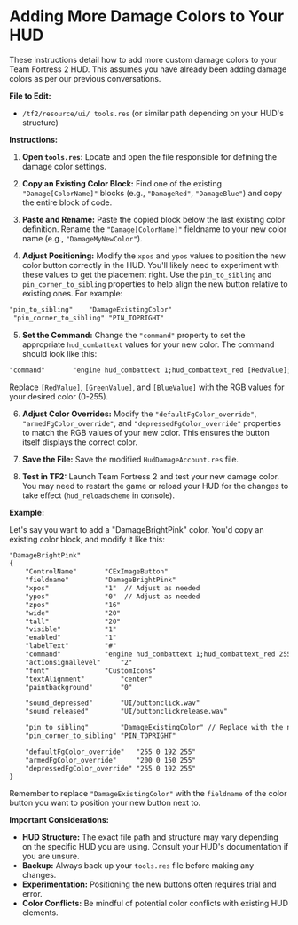 # Adding More Damage Colors to Your HUD

These instructions detail how to add more custom damage colors to your Team Fortress 2 HUD. This assumes you have already been adding damage colors as per our previous conversations.

**File to Edit:**

- `/tf2/resource/ui/ tools.res` (or similar path depending on your HUD's structure)

**Instructions:**

1. **Open `tools.res`:** Locate and open the file responsible for defining the damage color settings.

2. **Copy an Existing Color Block:** Find one of the existing `"Damage[ColorName]"` blocks (e.g., `"DamageRed"`, `"DamageBlue"`) and copy the entire block of code.

3. **Paste and Rename:** Paste the copied block below the last existing color definition. Rename the `"Damage[ColorName]"` fieldname to your new color name (e.g., `"DamageMyNewColor"`).

4. **Adjust Positioning:** Modify the `xpos` and `ypos` values to position the new color button correctly in the HUD. You'll likely need to experiment with these values to get the placement right. Use the `pin_to_sibling` and `pin_corner_to_sibling` properties to help align the new button relative to existing ones. For example:

```txt
"pin_to_sibling"    "DamageExistingColor"
 "pin_corner_to_sibling" "PIN_TOPRIGHT"
```

5. **Set the Command:** Change the `"command"` property to set the appropriate `hud_combattext` values for your new color. The command should look like this:

```txt
"command"       "engine hud_combattext 1;hud_combattext_red [RedValue];hud_combattext_green [GreenValue];hud_combattext_blue [BlueValue]"
```

Replace `[RedValue]`, `[GreenValue]`, and `[BlueValue]` with the RGB values for your desired color (0-255).

6. **Adjust Color Overrides:** Modify the `"defaultFgColor_override"`, `"armedFgColor_override"`, and `"depressedFgColor_override"` properties to match the RGB values of your new color. This ensures the button itself displays the correct color.

7. **Save the File:** Save the modified `HudDamageAccount.res` file.

8. **Test in TF2:** Launch Team Fortress 2 and test your new damage color. You may need to restart the game or reload your HUD for the changes to take effect (`hud_reloadscheme` in console).

**Example:**

Let's say you want to add a "DamageBrightPink" color. You'd copy an existing color block, and modify it like this:

```txt
"DamageBrightPink"
{
    "ControlName"       "CExImageButton"
    "fieldname"         "DamageBrightPink"
    "xpos"              "1"  // Adjust as needed
    "ypos"              "0"  // Adjust as needed
    "zpos"              "16"
    "wide"              "20"
    "tall"              "20"
    "visible"           "1"
    "enabled"           "1"
    "labelText"         "#"
    "command"           "engine hud_combattext 1;hud_combattext_red 255;hud_combattext_green 0;hud_combattext_blue 192"
    "actionsignallevel"     "2"
    "font"              "CustomIcons"
    "textAlignment"         "center"
    "paintbackground"       "0"

    "sound_depressed"       "UI/buttonclick.wav"
    "sound_released"        "UI/buttonclickrelease.wav"

    "pin_to_sibling"        "DamageExistingColor" // Replace with the name of the button you want to pin to
    "pin_corner_to_sibling" "PIN_TOPRIGHT"

    "defaultFgColor_override"   "255 0 192 255"
    "armedFgColor_override"     "200 0 150 255"
    "depressedFgColor_override" "255 0 192 255"
}
```

Remember to replace `"DamageExistingColor"` with the `fieldname` of the color button you want to position your new button next to.

**Important Considerations:**

- **HUD Structure:** The exact file path and structure may vary depending on the specific HUD you are using. Consult your HUD's documentation if you are unsure.
- **Backup:** Always back up your `tools.res` file before making any changes.
- **Experimentation:** Positioning the new buttons often requires trial and error.
- **Color Conflicts:** Be mindful of potential color conflicts with existing HUD elements.
